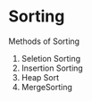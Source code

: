 # Sorting
Methods of Sorting
1. Seletion Sorting 
2. Insertion Sorting 
3. Heap Sort
4. MergeSorting
